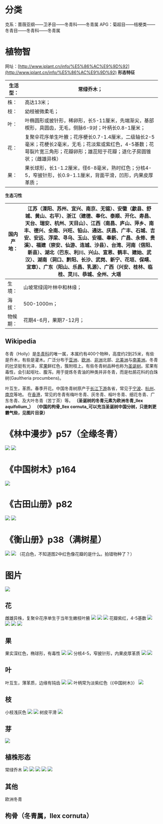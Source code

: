 # 分类
克系：蔷薇亚纲——卫矛目——冬青科——冬青属
APG：菊超目——桔梗类——冬青目——冬青科——冬青属
# 植物智
网址：[http://www.iplant.cn/info/%E5%86%AC%E9%9D%92](http://www.iplant.cn/info/%E5%86%AC%E9%9D%92)
**形态特征**

| 生活型： | 常绿乔木； |
| --- | --- |
| 株： | 高达13米； |
| 枝： | 幼枝被微柔毛； |
| 叶： | 叶椭圆形或披针形，稀卵形，长5-11厘米，先端渐尖，基部楔形，具圆齿，无毛，侧脉6-9对；叶柄长0.8-1厘米； |
| 花： | 复聚伞花序单生叶腋；花序梗长0.7-1.4厘米，二级轴长2-5毫米；花梗长2毫米，无毛；花淡紫或紫红色，4-5基数；花萼裂片宽三角形；花瓣卵形；雄蕊短于花瓣；退化子房圆锥状；（雌雄异株） |
| 果： | 果长球形，长1-1.2厘米，径6-8毫米，熟时红色；分核4-5，窄披针形，长0.9-1.1厘米，背面平滑，凹形，内果皮厚革质； |


**生态习性**

| 国内产地： | 江苏（溧阳、苏州、宜兴、南京、无锡）、安徽（歙县、舒城、黄山、右平）、浙江（建德、奉化、泰顺、开化、寿昌、天台、瑞安、杭州、天目山）、江西（南昌、庐山、萍乡、南丰、德兴、全南、兴旺、铅山、通达、庆昌、广丰、石城、吉安、安远、浮梁、寻乌、玉山、安福、奉新、广昌、永修、贵溪）、福建（崇安、仙游、连城、沙县）、台湾、河南（信阳、新县）、湖北（巴东、利川、兴山、宣恩、鹤丰、建始、武汉）、湖南（洞口、黔阳、长沙、武岗、新宁、花垣、保靖、宜章）、广东（阳山、乐昌、乳源）、广西（兴安、桂林、临桂、灵川、恭城、全州、大瑶 |
| --- | --- |
| 生境： | 山坡常绿阔叶林中和林缘； |
| 海拔： | 500-1000m； |
| 物候期： | 花期4-6月，果期7-12月； |


## **Wikipedia**
冬青（Holly）是[冬青科](https://zh.wikipedia.org/wiki/%E5%86%AC%E9%9D%92%E7%A7%91)的唯一属，本属约有400个物种，高度约2到25米，有些是乔木，有些是灌木。广泛分布于[亚洲](https://zh.wikipedia.org/wiki/%E4%BA%9E%E6%B4%B2)、[欧洲](https://zh.wikipedia.org/wiki/%E6%AD%90%E6%B4%B2)、[非洲](https://zh.wikipedia.org/wiki/%E9%9D%9E%E6%B4%B2)北部、[北美洲](https://zh.wikipedia.org/wiki/%E5%8C%97%E7%BE%8E%E6%B4%B2)与[南美洲](https://zh.wikipedia.org/wiki/%E5%8D%97%E7%BE%8E%E6%B4%B2)。冬青的[叶](https://zh.wikipedia.org/wiki/%E8%91%89)坚挺有光泽，浆[果](https://zh.wikipedia.org/wiki/%E6%9E%9C)鲜红色，簇附枝上。有些冬青树品种也称为[圣诞树](https://zh.wikipedia.org/wiki/%E8%81%96%E8%AA%95%E6%A8%B9)。浆果有毒性，会引起呕吐、腹泻。用于提炼冬青油的种类并非冬青，而是杜鹃花科的白珠树(Gaultheria procumbens)。

叶互生，革质。春季开花。中国冬青树原产于[长江下游](https://zh.wikipedia.org/wiki/%E9%95%B7%E6%B1%9F%E4%B8%8B%E6%B8%B8)各省，常见于[宁波](https://zh.wikipedia.org/wiki/%E5%AF%A7%E6%B3%A2)、[杭州](https://zh.wikipedia.org/wiki/%E6%9D%AD%E5%B7%9E)、[南京](https://zh.wikipedia.org/wiki/%E5%8D%97%E4%BA%AC)等地。 在[香港](https://zh.wikipedia.org/wiki/%E9%A6%99%E6%B8%AF)，常见的冬青有梅叶冬青、灰冬青、榕叶冬青、细花冬青、广东冬青、及大叶冬青（苦丁茶）等。
**（圣诞树的冬青元素为欧洲冬青_Ilex aquifolium_）**
**（中国的枸骨_Ilex cornuta_可以充当圣诞树中国分树，只是刺更霸气些，见图片目录）**

# 《林中漫步》p57（全缘冬青）
![](https://cdn.nlark.com/yuque/0/2022/png/26015180/1650355885513-ec373b23-335c-45e7-8484-07eab81fb032.png#clientId=ue36422c1-4af3-4&crop=0&crop=0&crop=1&crop=1&from=paste&id=uee6895e7&margin=%5Bobject%20Object%5D&originHeight=304&originWidth=444&originalType=url&ratio=1&rotation=0&showTitle=false&status=done&style=none&taskId=udddc538a-1f07-4288-a593-9cc4125a9c0&title=)
![](https://cdn.nlark.com/yuque/0/2022/png/26015180/1650355885539-fba7f511-d24e-4684-88c2-b03a128c48b6.png#clientId=ue36422c1-4af3-4&crop=0&crop=0&crop=1&crop=1&from=paste&id=u040250db&margin=%5Bobject%20Object%5D&originHeight=896&originWidth=700&originalType=url&ratio=1&rotation=0&showTitle=false&status=done&style=none&taskId=ub8f4e8c4-a33e-4d76-8d3a-ab46482aa8f&title=)

# 《中国树木》p164
![](https://cdn.nlark.com/yuque/0/2022/png/26015180/1650355885630-44422307-bfd0-480e-9efa-4796d20de449.png#clientId=ue36422c1-4af3-4&crop=0&crop=0&crop=1&crop=1&from=paste&id=u264c47c4&margin=%5Bobject%20Object%5D&originHeight=878&originWidth=1308&originalType=url&ratio=1&rotation=0&showTitle=false&status=done&style=none&taskId=u45df5a87-3cbd-4c2c-b2df-5c1d5003f85&title=)

# 《古田山册》p82
![](https://cdn.nlark.com/yuque/0/2022/png/26015180/1650355885539-30d6de02-7147-4ce0-bca6-539602b8b223.png#clientId=ue36422c1-4af3-4&crop=0&crop=0&crop=1&crop=1&from=paste&id=u623a9761&margin=%5Bobject%20Object%5D&originHeight=944&originWidth=1082&originalType=url&ratio=1&rotation=0&showTitle=false&status=done&style=none&taskId=u437d4de1-d51e-45cf-8b74-b0d267718cd&title=)
![](https://cdn.nlark.com/yuque/0/2022/png/26015180/1650355885542-342d7f9e-c573-4f11-a7c1-dbd766fef24b.png#clientId=ue36422c1-4af3-4&crop=0&crop=0&crop=1&crop=1&from=paste&id=u81e1b3e8&margin=%5Bobject%20Object%5D&originHeight=952&originWidth=1104&originalType=url&ratio=1&rotation=0&showTitle=false&status=done&style=none&taskId=u5b0f7567-faa9-4067-8ae1-d7959ece920&title=)

# 《衡山册》p38（满树星）
![](https://cdn.nlark.com/yuque/0/2022/png/26015180/1650355887122-4f9c746b-9fbd-4678-81bb-5f42fba34bda.png#clientId=ue36422c1-4af3-4&crop=0&crop=0&crop=1&crop=1&from=paste&id=u1b4bf69e&margin=%5Bobject%20Object%5D&originHeight=882&originWidth=1092&originalType=url&ratio=1&rotation=0&showTitle=false&status=done&style=none&taskId=ufb27f51d-7231-476d-9b29-45b3c518f62&title=)
![](https://cdn.nlark.com/yuque/0/2022/png/26015180/1650355888728-ec126708-483c-461c-bf3e-ec364aa24ea5.png#clientId=ue36422c1-4af3-4&crop=0&crop=0&crop=1&crop=1&from=paste&id=u2288ca8a&margin=%5Bobject%20Object%5D&originHeight=986&originWidth=1078&originalType=url&ratio=1&rotation=0&showTitle=false&status=done&style=none&taskId=udbe07af8-c596-420d-b50a-ec2d8fe5035&title=)
（花白色，不知道图2中红色像花瓣的是什么。拍错物种了？）
# 图片
![](https://cdn.nlark.com/yuque/0/2022/png/26015180/1650355890430-ee410771-5cca-4be3-886d-fb13db7f6ef5.png#clientId=ue36422c1-4af3-4&crop=0&crop=0&crop=1&crop=1&from=paste&id=udc01f512&margin=%5Bobject%20Object%5D&originHeight=810&originWidth=1080&originalType=url&ratio=1&rotation=0&showTitle=false&status=done&style=none&taskId=u64a83c24-d929-4f02-a5d0-2741e8c7ce4&title=)
## 花
雌雄异株，复聚伞花序单生于当年生嫩枝叶腋
![](https://cdn.nlark.com/yuque/0/2022/png/26015180/1650355891570-e052192b-93a1-4dea-ae95-2c85849640f5.png#clientId=ue36422c1-4af3-4&crop=0&crop=0&crop=1&crop=1&from=paste&id=u6968f915&margin=%5Bobject%20Object%5D&originHeight=720&originWidth=1080&originalType=url&ratio=1&rotation=0&showTitle=false&status=done&style=none&taskId=u3c8ffdb8-03ac-42ca-8bc4-737d11152cf&title=)
![](https://cdn.nlark.com/yuque/0/2022/png/26015180/1650355891833-f996c166-3b8e-4e23-9569-6b004971476e.png#clientId=ue36422c1-4af3-4&crop=0&crop=0&crop=1&crop=1&from=paste&id=u39514f4c&margin=%5Bobject%20Object%5D&originHeight=1080&originWidth=1080&originalType=url&ratio=1&rotation=0&showTitle=false&status=done&style=none&taskId=u8e1fe3c6-7684-400b-9bf5-19d7910cbf9&title=)
![](https://cdn.nlark.com/yuque/0/2022/png/26015180/1650355892775-1c05e2f1-1510-49d5-b563-46765fbe8d3f.png#clientId=ue36422c1-4af3-4&crop=0&crop=0&crop=1&crop=1&from=paste&id=ua46af8e0&margin=%5Bobject%20Object%5D&originHeight=810&originWidth=1080&originalType=url&ratio=1&rotation=0&showTitle=false&status=done&style=none&taskId=uf9b4212e-1785-4402-9554-a2e23bbdb99&title=)
花瓣紫红，4-5基数
![](https://cdn.nlark.com/yuque/0/2022/png/26015180/1650355896266-0332fcdc-94ee-4019-9636-8b91231716fc.png#clientId=ue36422c1-4af3-4&crop=0&crop=0&crop=1&crop=1&from=paste&id=u35ae18e2&margin=%5Bobject%20Object%5D&originHeight=720&originWidth=1080&originalType=url&ratio=1&rotation=0&showTitle=false&status=done&style=none&taskId=u3ab94ba7-0454-46fc-9835-b4049bb74fa&title=)
![](https://cdn.nlark.com/yuque/0/2022/png/26015180/1650355896673-6184ecd7-a77e-4b86-97fb-64fedbc9a86d.png#clientId=ue36422c1-4af3-4&crop=0&crop=0&crop=1&crop=1&from=paste&id=ua56afcc7&margin=%5Bobject%20Object%5D&originHeight=715&originWidth=1080&originalType=url&ratio=1&rotation=0&showTitle=false&status=done&style=none&taskId=uedf3160e-e9e0-4c1a-8b2a-e00ade954bc&title=)
![](https://cdn.nlark.com/yuque/0/2022/png/26015180/1650355897041-2ffca443-dac9-4c83-91f8-11170ab6066b.png#clientId=ue36422c1-4af3-4&crop=0&crop=0&crop=1&crop=1&from=paste&id=u5a6e1a51&margin=%5Bobject%20Object%5D&originHeight=715&originWidth=1080&originalType=url&ratio=1&rotation=0&showTitle=false&status=done&style=none&taskId=u834ea949-1230-4ee9-b174-54e38887b49&title=)
![](https://cdn.nlark.com/yuque/0/2022/png/26015180/1650355897388-7abb424d-bb75-4c3d-a7c8-0968749da75f.png#clientId=ue36422c1-4af3-4&crop=0&crop=0&crop=1&crop=1&from=paste&id=uee0ddf94&margin=%5Bobject%20Object%5D&originHeight=720&originWidth=1080&originalType=url&ratio=1&rotation=0&showTitle=false&status=done&style=none&taskId=ua2e128e3-6769-45e1-9e1f-a3b5e9caaf9&title=)
## 果
果实深红色，椭球形，有毒性
![](https://cdn.nlark.com/yuque/0/2022/png/26015180/1650355897382-899880b7-00ef-437e-bd77-230e98a7a276.png#clientId=ue36422c1-4af3-4&crop=0&crop=0&crop=1&crop=1&from=paste&id=u06da43a0&margin=%5Bobject%20Object%5D&originHeight=715&originWidth=1080&originalType=url&ratio=1&rotation=0&showTitle=false&status=done&style=none&taskId=u5db9f865-45cf-4414-9bb4-f8bcf199b30&title=)
![](https://cdn.nlark.com/yuque/0/2022/png/26015180/1650355901248-d89ae640-7b28-4788-8c13-bf81bbf45e38.png#clientId=ue36422c1-4af3-4&crop=0&crop=0&crop=1&crop=1&from=paste&id=u80e1b2e6&margin=%5Bobject%20Object%5D&originHeight=720&originWidth=1080&originalType=url&ratio=1&rotation=0&showTitle=false&status=done&style=none&taskId=u3153931e-284a-41ed-95b5-d8c9728557f&title=)
分核4-5，窄披针形，内果皮厚革质
![](https://cdn.nlark.com/yuque/0/2022/png/26015180/1650355901843-8018cbf5-ab9a-4521-a4c5-66979631152c.png#clientId=ue36422c1-4af3-4&crop=0&crop=0&crop=1&crop=1&from=paste&id=u455710df&margin=%5Bobject%20Object%5D&originHeight=720&originWidth=1080&originalType=url&ratio=1&rotation=0&showTitle=false&status=done&style=none&taskId=ua2e36955-bc44-4d9a-8811-66871908c21&title=)
![](https://cdn.nlark.com/yuque/0/2022/png/26015180/1650355902027-917e6485-31f2-4e13-aa65-cc980b69275c.png#clientId=ue36422c1-4af3-4&crop=0&crop=0&crop=1&crop=1&from=paste&id=ud7b47078&margin=%5Bobject%20Object%5D&originHeight=715&originWidth=1080&originalType=url&ratio=1&rotation=0&showTitle=false&status=done&style=none&taskId=u939de772-e913-449d-878d-2a3a16391a7&title=)
## 叶
叶互生，薄革质，边缘有钝齿
![](https://cdn.nlark.com/yuque/0/2022/png/26015180/1650355902364-a79614cb-597e-44c3-976c-c317200958c6.png#clientId=ue36422c1-4af3-4&crop=0&crop=0&crop=1&crop=1&from=paste&id=u491081b6&margin=%5Bobject%20Object%5D&originHeight=717&originWidth=1080&originalType=url&ratio=1&rotation=0&showTitle=false&status=done&style=none&taskId=uc0e73b31-72c2-4ce9-85b0-680e796a76d&title=)
![](https://cdn.nlark.com/yuque/0/2022/png/26015180/1650355902486-6e3e01b1-d56f-4ffd-9199-5e6f4344c1ec.png#clientId=ue36422c1-4af3-4&crop=0&crop=0&crop=1&crop=1&from=paste&id=ud68709e3&margin=%5Bobject%20Object%5D&originHeight=720&originWidth=1080&originalType=url&ratio=1&rotation=0&showTitle=false&status=done&style=none&taskId=uedbb747c-7970-4aa9-a4e0-9ffb287368a&title=)
叶柄常为淡紫红色（《中国树木》）
![](https://cdn.nlark.com/yuque/0/2022/png/26015180/1650355905552-564fa3d4-d1f5-4151-8e80-989870677893.png#clientId=ue36422c1-4af3-4&crop=0&crop=0&crop=1&crop=1&from=paste&id=ua7a0af05&margin=%5Bobject%20Object%5D&originHeight=810&originWidth=1080&originalType=url&ratio=1&rotation=0&showTitle=false&status=done&style=none&taskId=u3e44ad1b-0f80-4248-99ac-0266e600123&title=)
## 枝
小枝浅灰色
![](https://cdn.nlark.com/yuque/0/2022/png/26015180/1650355906434-f7684764-d8d2-4334-b094-2166fef9f374.png#clientId=ue36422c1-4af3-4&crop=0&crop=0&crop=1&crop=1&from=paste&id=u88a094e7&margin=%5Bobject%20Object%5D&originHeight=810&originWidth=1080&originalType=url&ratio=1&rotation=0&showTitle=false&status=done&style=none&taskId=uc37fe5fd-8778-43c1-84a2-0ad08b9e08f&title=)
![](https://cdn.nlark.com/yuque/0/2022/png/26015180/1650355906406-eef8da78-d651-44b9-8d7b-a2779fa866b6.png#clientId=ue36422c1-4af3-4&crop=0&crop=0&crop=1&crop=1&from=paste&id=ub328a6ca&margin=%5Bobject%20Object%5D&originHeight=720&originWidth=1080&originalType=url&ratio=1&rotation=0&showTitle=false&status=done&style=none&taskId=uf556c783-e371-4b96-ad30-8d5ddd30b8f&title=)
树皮平滑
![](https://cdn.nlark.com/yuque/0/2022/png/26015180/1650355906545-8b435262-0961-4f8f-9d6f-fe8740fe5168.png#clientId=ue36422c1-4af3-4&crop=0&crop=0&crop=1&crop=1&from=paste&id=ufbd5270b&margin=%5Bobject%20Object%5D&originHeight=1080&originWidth=719&originalType=url&ratio=1&rotation=0&showTitle=false&status=done&style=none&taskId=u5a2dff68-f5e9-4a38-9efd-229b28162d5&title=)
## 芽
![](https://cdn.nlark.com/yuque/0/2022/png/26015180/1650355906720-120f539f-cc0e-45eb-9d5d-db4f477f9bba.png#clientId=ue36422c1-4af3-4&crop=0&crop=0&crop=1&crop=1&from=paste&id=u66fddb3e&margin=%5Bobject%20Object%5D&originHeight=720&originWidth=1080&originalType=url&ratio=1&rotation=0&showTitle=false&status=done&style=none&taskId=ubc47636b-aa0b-42da-b4b0-9db072ecfbd&title=)
## 植株形态
常绿乔木
![](https://cdn.nlark.com/yuque/0/2022/png/26015180/1650355910251-bee21eb1-1882-47d4-b860-13a7c28c2fed.png#clientId=ue36422c1-4af3-4&crop=0&crop=0&crop=1&crop=1&from=paste&id=u261baa9d&margin=%5Bobject%20Object%5D&originHeight=720&originWidth=1080&originalType=url&ratio=1&rotation=0&showTitle=false&status=done&style=none&taskId=u7d2fb8d6-50dd-4053-8979-a8bdb519474&title=)
![](https://cdn.nlark.com/yuque/0/2022/png/26015180/1650355910318-9acb6d89-55ef-44e4-9002-3bd2c5895577.png#clientId=ue36422c1-4af3-4&crop=0&crop=0&crop=1&crop=1&from=paste&id=ua39f09f7&margin=%5Bobject%20Object%5D&originHeight=720&originWidth=1080&originalType=url&ratio=1&rotation=0&showTitle=false&status=done&style=none&taskId=uad6c33ab-894c-49dd-9e1e-c2484a172ac&title=)
![](https://cdn.nlark.com/yuque/0/2022/png/26015180/1650355910409-02a0ec89-b1fb-4da9-b97d-5148baa67565.png#clientId=ue36422c1-4af3-4&crop=0&crop=0&crop=1&crop=1&from=paste&id=ud3a59f0b&margin=%5Bobject%20Object%5D&originHeight=720&originWidth=1080&originalType=url&ratio=1&rotation=0&showTitle=false&status=done&style=none&taskId=ue11942ed-98eb-4ad8-b335-d95cb04e964&title=)
![](https://cdn.nlark.com/yuque/0/2022/png/26015180/1650355911061-e0da191c-2cad-49b1-bbf1-c8a180720362.png#clientId=ue36422c1-4af3-4&crop=0&crop=0&crop=1&crop=1&from=paste&id=ude1c5ada&margin=%5Bobject%20Object%5D&originHeight=1080&originWidth=810&originalType=url&ratio=1&rotation=0&showTitle=false&status=done&style=none&taskId=u72e78dfa-e1f7-4214-9556-17de0041e0d&title=)
![](https://cdn.nlark.com/yuque/0/2022/png/26015180/1650355911153-abc46b01-961c-4650-8531-81832b70e81b.png#clientId=ue36422c1-4af3-4&crop=0&crop=0&crop=1&crop=1&from=paste&id=uc8aa3c3f&margin=%5Bobject%20Object%5D&originHeight=720&originWidth=1080&originalType=url&ratio=1&rotation=0&showTitle=false&status=done&style=none&taskId=u5dd95f25-07ab-4b3b-a14b-a93a5487930&title=)
## 其他


欧洲冬青


## 枸骨（冬青属，**Ilex cornuta）**







